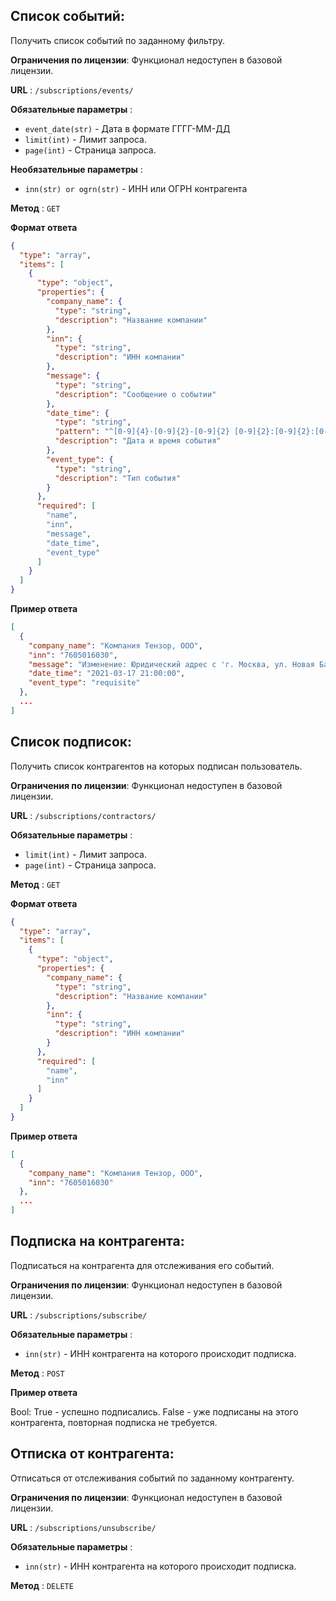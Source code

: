 ## Список событий:

Получить список событий по заданному фильтру.

**Ограничения по лицензии**: Функционал недоступен в базовой лицензии.

**URL** : `/subscriptions/events/`

**Обязательные параметры** :
- `event_date(str)` - Дата в формате ГГГГ-ММ-ДД
- `limit(int)` - Лимит запроса.
- `page(int)` - Страница запроса.

**Необязательные параметры** :
- `inn(str) or ogrn(str)` - ИНН или ОГРН контрагента

**Метод** : `GET`

**Формат ответа**

```json
{
  "type": "array",
  "items": [
    {
      "type": "object",
      "properties": {
        "company_name": {
          "type": "string",
          "description": "Название компании"
        },
        "inn": {
          "type": "string",
          "description": "ИНН компании"
        },
        "message": {
          "type": "string",
          "description": "Сообщение о событии"
        },
        "date_time": {
          "type": "string",
          "pattern": "^[0-9]{4}-[0-9]{2}-[0-9]{2} [0-9]{2}:[0-9]{2}:[0-9]{2}$",
          "description": "Дата и время события"
        },
        "event_type": {
          "type": "string",
          "description": "Тип события"
        }
      },
      "required": [
        "name",
        "inn",
        "message",
        "date_time",
        "event_type"
      ]
    }
  ]
}
```

**Пример ответа**

```json
[
  {
    "company_name": "Компания Тензор, ООО",
    "inn": "7605016030",
    "message": "Изменение: Юридический адрес с 'г. Москва, ул. Новая Басманная, д. 2' на 'г. Москва, ул. Новая Басманная, д. 2, 107174'",
    "date_time": "2021-03-17 21:00:00",
    "event_type": "requisite"
  },
  ...
]
```
## Список подписок:

Получить список контрагентов на которых подписан пользователь.

**Ограничения по лицензии**: Функционал недоступен в базовой лицензии.

**URL** : `/subscriptions/contractors/`

**Обязательные параметры** :
- `limit(int)` - Лимит запроса.   
- `page(int)` - Страница запроса.

**Метод** : `GET`

**Формат ответа**

```json
{
  "type": "array",
  "items": [
    {
      "type": "object",
      "properties": {
        "company_name": {
          "type": "string",
          "description": "Название компании"
        },
        "inn": {
          "type": "string",
          "description": "ИНН компании"
        }
      },
      "required": [
        "name",
        "inn"
      ]
    }
  ]
}
```

**Пример ответа**

```json
[
  {
    "company_name": "Компания Тензор, ООО",
    "inn": "7605016030"
  },
  ...
]
```
## Подписка на контрагента:

Подписаться на контрагента для отслеживания его событий.

**Ограничения по лицензии**: Функционал недоступен в базовой лицензии.

**URL** : `/subscriptions/subscribe/`

**Обязательные параметры** :
- `inn(str)` - ИНН контрагента на которого происходит подписка.

**Метод** : `POST`

**Пример ответа**

Bool: True - успешно подписались. False - уже подписаны на этого контрагента, повторная подписка не требуется.
## Отписка от контрагента:

Отписаться от отслеживания событий по заданному контрагенту.

**Ограничения по лицензии**: Функционал недоступен в базовой лицензии.

**URL** : `/subscriptions/unsubscribe/`

**Обязательные параметры** :
- `inn(str)` - ИНН контрагента на которого происходит подписка.

**Метод** : `DELETE`
